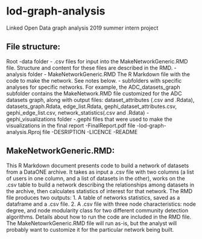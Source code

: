 # lod-graph-analysis
Linked Open Data graph analysis 2019 summer intern project 

## File structure:
Root
    -data folder
      - .csv files for input into the MakeNetworkGeneric.RMD file.  Structure and content for these files are described in the RMD.
    -analysis folder
      - MakeNetworkGeneric.RMD  The R Markdown file with the code to make the network.  See notes below.
      - subfolders with specific analyses for specific networks.  For example, the ADC_datasets_graph subfolder contains the MakeNetwork.RMD file customized for the ADC datasets graph, along with output files: dataset_attributes (.csv and .Rdata), datasets_graph.Rdata, edge_list.Rdata, gephi_dataset_attributes.csv, gephi_edge_list.csv, network_statistics(.csv and .Rdata)
    -gephi_visualizations folder
      -.gephi files that were used to make the visualizations in the final report
    -FinalReport.pdf file
    -lod-graph-analysis.Rproj file
    -DESRIPTION
    -LICENCE
    -README

## MakeNetworkGeneric.RMD:

This R Markdown document presents code to build a network of datasets from a DataONE archive.  It takes as input a .csv file with two columns (a list of users in one column, and a list of datasets in the other), works on the .csv table to build a network describing the relationships among datasets in the archive, then calculates statistics of interest for that network.  The RMD file produces two outputs: 1. A table of networks statistics, saved as a dataframe and a .csv file.  2. A .csv file with three node characteristics: node degree, and node modularity class for two different community detection algorithms. Details about how to run the code are included in the RMD file.  The MakeNetowrkGeneric.RMD file will run as-is, but the analyst will probably want to customize it for the particular network being built.
